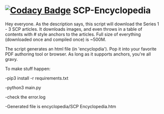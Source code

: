 [![Codacy Badge](https://api.codacy.com/project/badge/Grade/88233032ccae4bb8b7244446e0d8da6b)](https://www.codacy.com/app/maxm215/SCP-Encyclopedia?utm_source=github.com&amp;utm_medium=referral&amp;utm_content=mbmartine/SCP-Encyclopedia&amp;utm_campaign=Badge_Grade)
SCP-Encyclopedia
================

Hey everyone.
As the description says, this script will download the Series 1 - 3 SCP articles. It downloads images, and even throws in a table of contents with # style anchors to the articles. Full size of everything (downloaded once and compiled once) is ~500M.


The script  generates an html file (in 'encyclopdia'). Pop it into your favorite PDF authoring tool or browser. As long as it supports anchors, you're all gravy.


To make stuff happen:

-pip3 install -r requirements.txt

-python3 main.py

-check the error.log

-Generated file is encyclopedia/SCP Encyclopedia.htm

